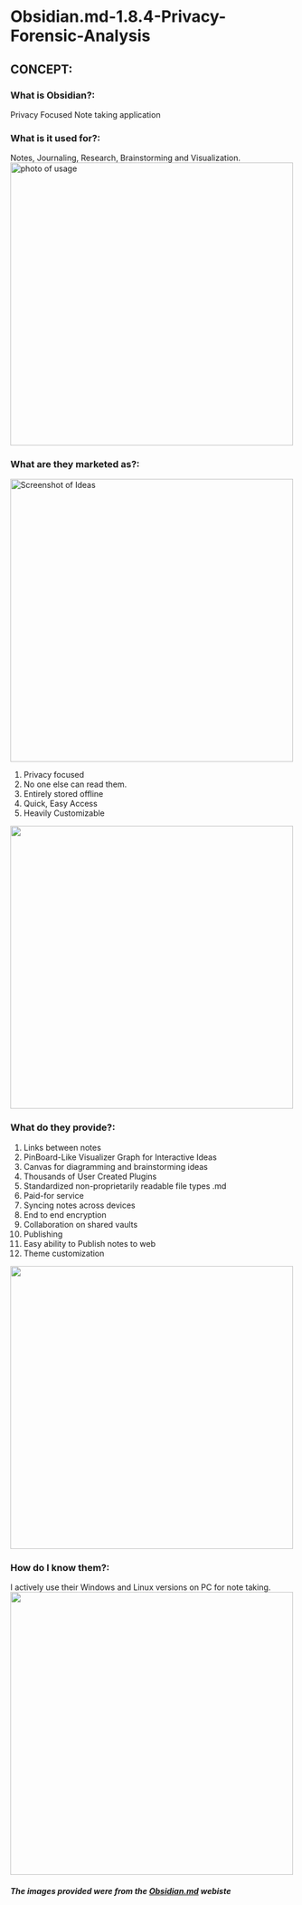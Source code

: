 # Obsidian.md-1.8.4-Privacy-Forensic-Analysis

<h2>CONCEPT:</h2>
<h3>What is Obsidian?:</h3> 
Privacy Focused Note taking application
<h3>What is it used for?:</h3>
Notes, Journaling, Research, Brainstorming and Visualization.
<img src="https://obsidian.md/images/screenshot-1.0-hero-combo.png" alt="photo of usage" href="https://obsidian.md" width="500"  />
<h3>What are they marketed as?: </h3>
<img src="https://github.com/user-attachments/assets/833bba08-713b-47b1-8d8e-4a178a751f95" alt="Screenshot of Ideas" href="" width="500"  />
<ol>
<li>Privacy focused</li>

<li>No one else can read them.</li>
<li>Entirely stored offline</li>
<li>Quick, Easy Access</li>
<li>Heavily Customizable</li>
</ol>
<img src="" alt="" href="" width="500"  />
<h3>What do they provide?: </h3>
<ol>
<li>Links between notes</li>
<li>PinBoard-Like Visualizer Graph for Interactive Ideas</li>
<li>Canvas for diagramming and brainstorming ideas</li>
<li>Thousands of User Created Plugins</li>
<li>Standardized non-proprietarily readable file types .md</li>
<li>Paid-for service</li>
<li>Syncing notes across devices</li>
<li>End to end encryption</li>
<li>Collaboration on shared vaults</li>
<li>Publishing</li>
<li>Easy ability to Publish notes to web</li>
<li>Theme customization</li>
</ol>
<img src="" alt="" href="" width="500"  />
<h3>How do I know them?: </h3>
I actively use their Windows and Linux versions on PC for note taking.
<img src="" alt="" href="" width="500"  />
<h5>The images provided were from the <a href="https://obsidian.md">Obsidian.md</a> webiste</h5>
